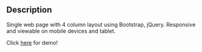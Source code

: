 ## Description

Single web page with 4 column layout using Bootstrap, jQuery. Responsive and viewable on mobile devices and tablet.

Click [here](http://samsho1.surge.sh) for demo!
